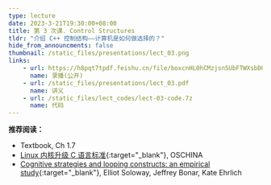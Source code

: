 ```yaml
---
type: lecture
date: 2023-3-21T19:30:00+08:00
title: 第 3 次课. Control Structures
tldr: "介绍 C++ 控制结构——计算机是如何做选择的？"
hide_from_announcments: false
thumbnail: /static_files/presentations/lect_03.png
links:
    - url: https://h8pqt7tpdf.feishu.cn/file/boxcnHL0hCMzjsn5UbFTWXsbDQh
      name: 录播(公开)
    - url: /static_files/presentations/lect_03.pdf
      name: 讲义
    - url: /static_files/lect_codes/lect-03-code.7z
      name: 代码
---
```


**推荐阅读：**

- Textbook, Ch 1.7
- [Linux 内核升级 C 语言标准](https://www.oschina.net/news/184153/linux-kernel-to-modern-c){:target="_blank"}, OSCHINA
- [Cognitive strategies and looping constructs: an empirical study](https://dl.acm.org/doi/pdf/10.1145/182.358436){:target="_blank"}, Elliot Soloway, Jeffrey Bonar, Kate Ehrlich
